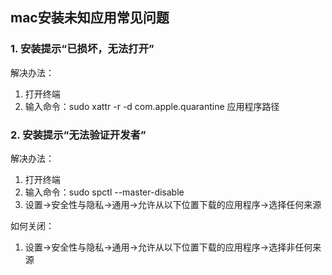## mac安装未知应用常见问题

### 1. 安装提示“已损坏，无法打开”
解决办法：
1. 打开终端
2. 输入命令：sudo xattr -r -d com.apple.quarantine 应用程序路径

### 2. 安装提示“无法验证开发者”
解决办法：
1. 打开终端
2. 输入命令：sudo spctl --master-disable
3. 设置->安全性与隐私->通用->允许从以下位置下载的应用程序->选择任何来源

如何关闭：
1. 设置->安全性与隐私->通用->允许从以下位置下载的应用程序->选择非任何来源